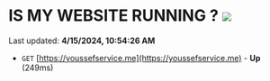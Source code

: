 # IS MY WEBSITE RUNNING ? [![](https://img.shields.io/static/v1?label=Sponsor&message=%E2%9D%A4&logo=GitHub&color=%23fe8e86)](https://github.com/sponsors/<username>)

Last updated: **4/15/2024, 10:54:26 AM**

- `GET` [https://youssefservice.me](https://youssefservice.me) - **Up** (249ms)
